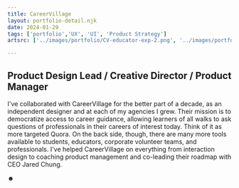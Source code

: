 ```yaml
---
title: CareerVillage
layout: portfolio-detail.njk
date: 2024-01-29
tags: ['portfolio','UX', 'UI', 'Product Strategy']
artsrc: ['../images/portfolio/CV-educator-exp-2.png', '../images/portfolio/CV-Educator-Experience.png', '../images/portfolio/CV-Mobile.png', '../images/portfolio/CV-Answer.png']

---
```

## Product Design Lead / Creative Director / Product Manager

I've collaborated with CareerVillage for the better part of a decade, as an independent designer and at each of my agencies I grew. Their mission is to democratize access to career guidance, allowing learners of all walks to ask questions of professionals in their careers of interest today. Think of it as more targeted Quora. On the back side, though, there are many more tools available to students, educators, corporate volunteer teams, and professionals. I've helped CareerVillage on everything from interaction design to coaching product management and co-leading their roadmap with CEO Jared Chung.

&#x263B;
